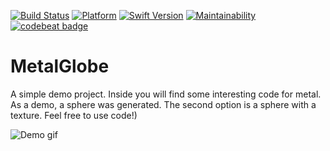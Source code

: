 [![Build Status](https://travis-ci.org/fixique/MetalGlobe.svg?branch=master)](https://travis-ci.org/fixique/MetalGlobe)
[![Platform](https://img.shields.io/badge/Platform-iOS-red.svg)](https://developer.apple.com/iphone/)
[![Swift Version](https://img.shields.io/badge/swift-5.0-orange.svg)](https://developer.apple.com/swift/)
[![Maintainability](https://api.codeclimate.com/v1/badges/d1a491785dc744cd90f2/maintainability)](https://codeclimate.com/github/fixique/MetalGlobe/maintainability)
[![codebeat badge](https://codebeat.co/badges/8ef8477c-abc7-4f28-80e0-cd02f6982834)](https://codebeat.co/projects/github-com-fixique-metalglobe-master)

# MetalGlobe 

A simple demo project. Inside you will find some interesting code for metal. As a demo, a sphere was generated. The second option is a sphere with a texture. Feel free to use code!)

![Demo gif](demo.gif)

